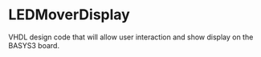 # LEDMoverDisplay
VHDL design code that will allow user interaction and show display on the BASYS3 board.
